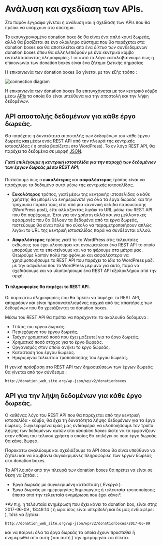 # Ανάλυση και σχεδίαση των APIs.

Στο παρόν έγγραφο γίνεται η ανάλυση και η σχεδίαση των APIs που θα πρέπει να υπάρχουν στο σύστημα.

Το εκσυγχρονισμένο donation boxe δε θα είναι ένα απλό κουτί δωρεάς, αλλά θα βασίζεται σε ένα ολόκληρο σύστημα που θα παρέχεται στα donation boxes και θα αποτελείται από ένα *δίκτυο* των συνδεδεμένων donation boxes όπου θα αλληλεπιδρούν με ένα κεντρικό κόμβο ανταλλάσσοντας πληροφορίες.
Για αυτό το λόγο καταλαβαίνουμε πως η επικοινωνία των donation boxes είναι ένα ζήτημα ζωτικής σημασίας.

Η επικοινωνία των donation boxes θα γίνεται με τον εξής τρόπο :

![connection diagram](https://i.imgur.com/jQWxutU.png)

Η επικοινωνία των donation boxes θα επιτυγχάνεται με τον κεντρικό κόμβο μέσω
[APIs](https://en.wikipedia.org/wiki/Application_programming_interface)
τα οποία θα είναι υπεύθυνα για την αποστολή και την λήψη δεδομένων.


## API **αποστολής** δεδομένων για κάθε έργο δωρεάς.

Θα παρέχετε η δυνατότητα αποστολής των δεδομένων του κάθε έργου δωρεάς **και** μέσω ενός REST API από την πλευρά της κεντρικής ιστοσελίδας ( η οποία βασίζεται στο WordPress). Το εν λόγο REST API, θα παρέχει τα δεδομένα σε μορφή [JSON](https://en.wikipedia.org/wiki/JSON).

##### Γιατί επιλέγουμε η κεντρική ιστοσελίδα για την παροχή των δεδομένων των έργων δωρεάς μέσω REST API;
Πιστεύουμε πως ο **ευκολότερος** και **ασφαλέστερος** τρόπος είναι να παρέχουμε τα δεδομένα αυτά μέσω της κεντρικής ιστοσελίδας. <br>
* **Ευκολότερος** τρόπος, γιατί μέσω της κεντρικής ιστοσελίδας ο κάθε χρήστης θα μπορεί να ενημερώνετε για όλα τα έργα δωρεάς και την τρέχουσα πορεία τους είτε από μια κανονική σελίδα παρουσίασης (WordPress post), είτε αλλάζοντας λιγάκι το URL μέσω του REST API που θα παρέχουμε. Έτσι για τον χρήστη αλλά και για μελλοντικές εφαρμογές που θα θέλουν τα δεδομένα από τα έργα δωρεάς, πιστεύουμε θα είναι πολύ πιο εύκολο να παραμετροποιήσουν απλώς λιγάκι το URL της κεντρική ιστοσελίδας παρά να συνδέονται αλλού.

* **Ασφαλέστερος** τρόπος γιατί το το WordPress στις τελευταίες εκδώσεις του έχει υλοποιήσει και ενσωματώσει ένα REST API το οποίο μπορούμε να το επεκτείνουμε και να το φέρουμε στα μέτρα μας. Θεωρούμε λοιπόν πολύ πιο φρόνιμο και ασφαλέστερο να χρησιμοποιήσουμε το REST API που παρέχει το *ίδιο* το WordPress μαζί με την ασφάλεια που το WordPress μεριμνά για αυτό, παρά να σχεδιάσουμε και να υλοποιήσουμε ένα REST API εξολοκλήρου από την αρχή.

#### Τι πληροφορίες θα παρέχει το REST API.

Οι παρακάτω πληροφορίες που θα πρέπει να παρέχει το REST API, απορρέουν και είναι προσανατολισμένες αρχικά από τις απαιτήσεις των δεδομένων που θα χρειάζονται τα donation boxes.

Μέσω του REST API θα πρέπει να παρέχονται τα ακόλουθα δεδομένα :

* Τίτλος του έργου δωρεάς.
* Περιεχόμενο του έργου δωρεάς.
* Τρέχον χρηματικό ποσό που έχει μαζευτεί για το έργο δωρεάς.
* Χρηματικό ποσό στόχος για το έργο δωρεάς.
* Οργανισμός στον οποίο ανήκει το έργο δωρεάς.
* Κατάσταση του έργου δωρεάς.
* Ημερομηνία τελευταία τροποποίησης του έργου δωρεάς.

Η γενική πρόσβαση στο REST API των δημοσιεύσεων των έργων δωρεάς θα γίνεται από τον σύνδεσμο :

`http://donation_web_site.org/wp-json/wp/v2/donationboxes`

## API για την **λήψη** δεδομένων για κάθε έργο δωρεάς.

Ο καθένας λόγο του REST API που θα παρέχεται από την κεντρική ιστοσελίδα - κόμβο, θα έχει τη δυνατότητα λήψης δεδομένων για τα έργα δωρεάς.
Συγκεκριμένα εμάς μας ενδιαφέρει να υλοποιήσουμε τον τρόπο λήψης των δεδομένων αυτών στα *donation boxes* ώστε να τα εμφανίζουν στην οθόνη του τελικού χρήστη ο οποίος θα επιλέγει σε ποιο έργο δωρεάς θα κάνει δωρεά.

Παρακάτω αναλύουμε και σχεδιάζουμε το API όπου θα είναι υπεύθυνο να ζητάει και να λαμβάνει συγκεκριμένες πληροφορίες των έργων δωρεάς στα donation boxes.

Το API λοιπόν από την πλευρά των donation boxes θα πρέπει να είναι σε θέση να ζητάει :
* Έργα δωρεάς με συγκεκριμένη κατάσταση ( *Ενεργά* ).
* Έργα δωρεάς με ημερομηνίας δημιουργίας ή τελευταία τροποποίησης έπειτα από την τελευταία ενημέρωση που έχει κάνει*.

*Αν π.χ. η τελευταία ενημέρωση που έχει κάνει το donation box, είναι στης 2017-06-09 , 18:49:14 ( ή ώρα ίσος είναι υπερβολή και δε μας ενδιαφέρει ), τότε να ζητάει :

`http://donation_web_site.org/wp-json/wp/v2/donationboxes/2017-06-09`

και να παίρνει όλα τα έργα δωρεάς τα οποία έχουν προστεθεί ή ενημερωθεί από αυτή ( και αυτή ) την ημερομηνία και έπειτα.
